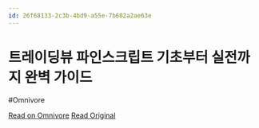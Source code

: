 ```yaml
---
id: 26f68133-2c3b-4bd9-a55e-7b602a2ae63e
---
```


# 트레이딩뷰 파인스크립트 기초부터 실전까지 완벽 가이드
#Omnivore

[Read on Omnivore](https://omnivore.app/me/-1911c0e3958)
[Read Original](https://decepticon.tistory.com/8)

